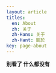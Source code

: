 ```yaml
---
layout: article
titles:
  en: About
  zh: 关于
  zh-Hans: 关于
  zh-Hant: 關於
key: page-about
---
```


**别看了 什么都没有**
